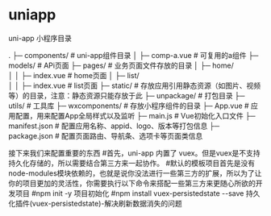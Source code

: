 # uniapp
uni-app 小程序目录

.
├─ components/          # uni-app组件目录
│  ├─ comp-a.vue        # 可复用的a组件
├─ models/              # APi页面
├─ pages/               # 业务页面文件存放的目录
│  ├─ home/            
│  │  ├─ index.vue      # home页面
│  ├─ list/            
│  │  ├─ index.vue      # list页面
├─ static/              # 存放应用引用静态资源（如图片、视频等）的目录，注意：静态资源只能存放于此
├─ unpackage/           # 打包目录
├─ utils/               # 工具库
├─ wxcomponents/        # 存放小程序组件的目录
├─ App.vue              # 应用配置，用来配置App全局样式以及监听
├─ main.js              # Vue初始化入口文件
├─ manifest.json        # 配置应用名称、appid、logo、版本等打包信息
├─ package.json         # 配置页面路由、导航条、选项卡等页面类信息


接下来我们来配置重要的东西
	#首先，uni-app 内置了 vuex。但是vuex是不支持持久化存储的，所以需要结合第三方来一起协作。
	#默认的模板项目首先是没有node-modules模块依赖的，也就是说你没法进行一些第三方的扩展，所以为了让你的项目更加的灵活性，你需要执行以下命令来搭配一些第三方来更随心所欲的开发项目
	#npm init -y 项目初始化
	#npm install vuex-persistedstate --save 持久化插件(vuex-persistedstate)-解决刷新数据消失的问题
	
	